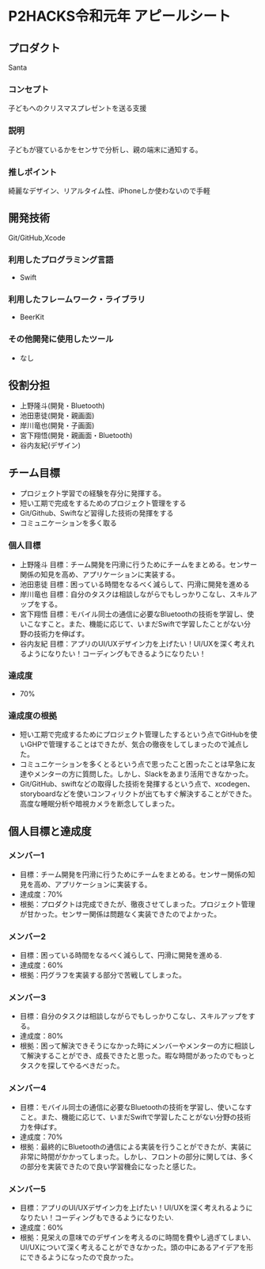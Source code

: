 # P2HACKS令和元年 アピールシート

## プロダクト
Santa
### コンセプト
子どもへのクリスマスプレゼントを送る支援

### 説明
子どもが寝ているかをセンサで分析し、親の端末に通知する。

### 推しポイント
綺麗なデザイン、リアルタイム性、iPhoneしか使わないので手軽

## 開発技術
Git/GitHub,Xcode
### 利用したプログラミング言語
- Swift

### 利用したフレームワーク・ライブラリ
- BeerKit

### その他開発に使用したツール
- なし

## 役割分担
- 上野隆斗(開発・Bluetooth)
- 池田恵徒(開発・親画面)
- 岸川竜也(開発・子画面)
- 宮下翔悟(開発・親画面・Bluetooth)
- 谷内友紀(デザイン)

## チーム目標
- プロジェクト学習での経験を存分に発揮する。
- 短い工期で完成をするためのプロジェクト管理をする
- Git/Github、Swiftなど習得した技術の発揮をする
- コミュニケーションを多く取る
### 個人目標
- 上野隆斗
目標：チーム開発を円滑に行うためにチームをまとめる。センサー関係の知見を高め、アプリケーションに実装する。
- 池田恵徒
目標：困っている時間をなるべく減らして、円滑に開発を進める
- 岸川竜也
目標：自分のタスクは相談しながらでもしっかりこなし、スキルアップをする。
- 宮下翔悟
目標：モバイル同士の通信に必要なBluetoothの技術を学習し、使いこなすこと。また、機能に応じて、いまだSwiftで学習したことがない分野の技術力を伸ばす。
- 谷内友紀
目標：アプリのUI/UXデザイン力を上げたい！UI/UXを深く考えれるようになりたい！コーディングもできるようになりたい！

### 達成度
- 70%

### 達成度の根拠
- 短い工期で完成するためにプロジェクト管理したするという点でGitHubを使いGHPで管理することはできたが、気合の徹夜をしてしまったので減点した。
- コミュニケーションを多くとるという点で思ったこと困ったことは早急に友達やメンターの方に質問した。しかし、Slackをあまり活用できなかった。
- Git/GitHub、swiftなどの取得した技術を発揮するという点で、xcodegen、storyboardなどを使いコンフィリクトが出てもすぐ解決することができた。高度な睡眠分析や暗視カメラを断念してしまった。

## 個人目標と達成度

### メンバー1
- 目標：チーム開発を円滑に行うためにチームをまとめる。センサー関係の知見を高め、アプリケーションに実装する。
- 達成度：70%
- 根拠：プロダクトは完成できたが、徹夜させてしまった。プロジェクト管理が甘かった。センサー関係は問題なく実装できたのでよかった。

### メンバー2
- 目標：困っている時間をなるべく減らして、円滑に開発を進める.
- 達成度：60%
- 根拠：円グラフを実装する部分で苦戦してしまった。

### メンバー3
- 目標：自分のタスクは相談しながらでもしっかりこなし、スキルアップをする。
- 達成度：80%
- 根拠：困って解決できそうになかった時にメンバーやメンターの方に相談して解決することができ、成長できたと思った。暇な時間があったのでもっとタスクを探してやるべきだった。

### メンバー4
- 目標：モバイル同士の通信に必要なBluetoothの技術を学習し、使いこなすこと。また、機能に応じて、いまだSwiftで学習したことがない分野の技術力を伸ばす。
- 達成度：70%
- 根拠：最終的にBluetoothの通信による実装を行うことができたが、実装に非常に時間がかかってしまった。しかし、フロントの部分に関しては、多くの部分を実装できたので良い学習機会になったと感じた。

### メンバー5
- 目標：アプリのUI/UXデザイン力を上げたい！UI/UXを深く考えれるようになりたい！コーディングもできるようになりたい.
- 達成度：60%
- 根拠：見栄えの意味でのデザインを考えるのに時間を費やし過ぎてしまい、UI/UXについて深く考えることができなかった。頭の中にあるアイデアを形にできるようになったので良かった。
